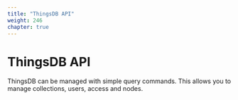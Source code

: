 ```yaml
---
title: "ThingsDB API"
weight: 246
chapter: true
---
```


# ThingsDB API

ThingsDB can be managed with simple query commands. This allows you to manage
collections, users, access and nodes.
